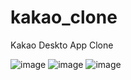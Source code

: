 # kakao_clone

Kakao Deskto App Clone

![image](https://user-images.githubusercontent.com/58525009/107785266-b76c2180-6d8f-11eb-9456-574f252b7a53.png)
![image](https://user-images.githubusercontent.com/58525009/107785344-ceab0f00-6d8f-11eb-934a-bb201ec64234.png)
![image](https://user-images.githubusercontent.com/58525009/107785356-d4a0f000-6d8f-11eb-8f59-b1b96d54c753.png)
